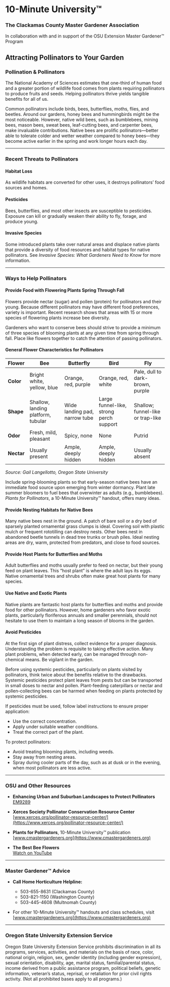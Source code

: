 # 10-Minute University™  
### The Clackamas County Master Gardener Association  
In collaboration with and in support of the OSU Extension Master Gardener™ Program  

## Attracting Pollinators to Your Garden  

### Pollination & Pollinators  
The National Academy of Sciences estimates that one-third of human food and a greater portion of wildlife food comes from plants requiring pollinators to produce fruits and seeds. Helping pollinators thrive yields tangible benefits for all of us.  

Common pollinators include birds, bees, butterflies, moths, flies, and beetles. Around our gardens, honey bees and hummingbirds might be the most noticeable. However, native wild bees, such as bumblebees, mining bees, mason bees, sweat bees, leaf-cutting bees, and carpenter bees, make invaluable contributions. Native bees are prolific pollinators—better able to tolerate colder and wetter weather compared to honey bees—they become active earlier in the spring and work longer hours each day.  

---

### Recent Threats to Pollinators  

#### Habitat Loss  
As wildlife habitats are converted for other uses, it destroys pollinators’ food sources and homes.  

#### Pesticides  
Bees, butterflies, and most other insects are susceptible to pesticides. Exposure can kill or gradually weaken their ability to fly, forage, and produce young.  

#### Invasive Species  
Some introduced plants take over natural areas and displace native plants that provide a diversity of food resources and habitat types for native pollinators. See *Invasive Species: What Gardeners Need to Know* for more information.  

---

### Ways to Help Pollinators  

#### Provide Food with Flowering Plants Spring Through Fall  
Flowers provide nectar (sugar) and pollen (protein) for pollinators and their young. Because different pollinators may have different food preferences, variety is important. Recent research shows that areas with 15 or more species of flowering plants increase bee diversity.  

Gardeners who want to conserve bees should strive to provide a minimum of three species of blooming plants at any given time from spring through fall. Place like flowers together to catch the attention of passing pollinators.  

#### General Flower Characteristics for Pollinators  

| Flower | Bee | Butterfly | Bird | Fly |
|--------|-----|-----------|------|-----|
| **Color** | Bright white, yellow, blue | Orange, red, purple | Orange, red, white | Pale, dull to dark-brown, purple |
| **Shape** | Shallow, landing platform, tubular | Wide landing pad, narrow tube | Large funnel-like, strong perch support | Shallow; funnel-like or trap-like |
| **Odor** | Fresh, mild, pleasant | Spicy, none | None | Putrid |
| **Nectar** | Usually present | Ample, deeply hidden | Ample, deeply hidden | Usually absent |

*Source: Gail Langellotto, Oregon State University*  

Include spring-blooming plants so that early-season native bees have an immediate food source upon emerging from winter dormancy. Plant late summer bloomers to fuel bees that overwinter as adults (e.g., bumblebees). *Plants for Pollinators*, a 10-Minute University™ handout, offers many ideas.  

#### Provide Nesting Habitats for Native Bees  
Many native bees nest in the ground. A patch of bare soil or a dry bed of sparsely planted ornamental grass clumps is ideal. Covering soil with plastic mulch or frequent rototilling can destroy nests. Other bees nest in abandoned beetle tunnels in dead tree trunks or brush piles. Ideal nesting areas are dry, warm, protected from predators, and close to food sources.  

#### Provide Host Plants for Butterflies and Moths  
Adult butterflies and moths usually prefer to feed on nectar, but their young feed on plant leaves. This “host plant” is where the adult lays its eggs. Native ornamental trees and shrubs often make great host plants for many species.  

#### Use Native and Exotic Plants  
Native plants are fantastic host plants for butterflies and moths and provide food for other pollinators. However, home gardeners who favor exotic plants, particularly floriferous annuals and smaller perennials, should not hesitate to use them to maintain a long season of blooms in the garden.  

#### Avoid Pesticides  
At the first sign of plant distress, collect evidence for a proper diagnosis. Understanding the problem is requisite to taking effective action. Many plant problems, when detected early, can be managed through non-chemical means. Be vigilant in the garden.  

Before using systemic pesticides, particularly on plants visited by pollinators, think twice about the benefits relative to the drawbacks. Systemic pesticides protect plant leaves from pests but can be transported in small doses to nectar and pollen. Plant-feeding caterpillars or nectar and pollen-collecting bees can be harmed when feeding on plants protected by systemic pesticides.  

If pesticides must be used, follow label instructions to ensure proper application:  
- Use the correct concentration.  
- Apply under suitable weather conditions.  
- Treat the correct part of the plant.  

To protect pollinators:  
- Avoid treating blooming plants, including weeds.  
- Stay away from nesting areas.  
- Spray during cooler parts of the day, such as at dusk or in the evening, when most pollinators are less active.  

---

### OSU and Other Resources  

- **Enhancing Urban and Suburban Landscapes to Protect Pollinators**  
  [EM9289](https://catalog.extension.oregonstate.edu/em9289)  

- **Xerces Society Pollinator Conservation Resource Center**  
  [www.xerces.org/pollinator-resource-center/](https://www.xerces.org/pollinator-resource-center/)  

- **Plants for Pollinators**, 10-Minute University™ publication  
  [www.cmastergardeners.org](https://www.cmastergardeners.org)  

- **The Best Bee Flowers**  
  [Watch on YouTube](https://www.youtube.com/watch?v=2MOZqV4yk58&feature=youtu.be)  

---

### Master Gardener™ Advice  

- **Call Home Horticulture Helpline:**  
  - 503-655-8631 (Clackamas County)  
  - 503-821-1150 (Washington County)  
  - 503-445-4608 (Multnomah County)  

- For other 10-Minute University™ handouts and class schedules, visit [www.cmastergardeners.org](https://www.cmastergardeners.org)  

---

### Oregon State University Extension Service  
Oregon State University Extension Service prohibits discrimination in all its programs, services, activities, and materials on the basis of race, color, national origin, religion, sex, gender identity (including gender expression), sexual orientation, disability, age, marital status, familial/parental status, income derived from a public assistance program, political beliefs, genetic information, veteran’s status, reprisal, or retaliation for prior civil rights activity. (Not all prohibited bases apply to all programs.)